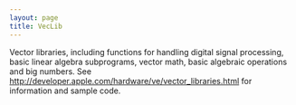 ```yaml
---
layout: page
title: VecLib
---
```




Vector libraries, including functions for handling digital signal processing, basic linear algebra subprograms, vector math, basic algebraic operations and big numbers. See http://developer.apple.com/hardware/ve/vector_libraries.html for information and sample code.
